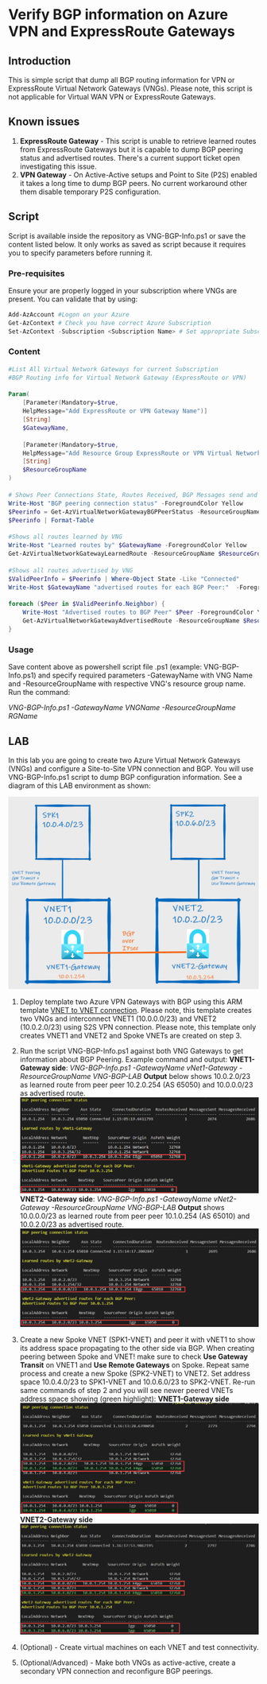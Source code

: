 # Verify BGP information on Azure VPN and ExpressRoute Gateways

## Introduction

This is simple script that dump all BGP routing information for VPN or ExpressRoute Virtual Network Gateways (VNGs). Please note, this script is not applicable for Virtual WAN VPN or ExpressRoute Gateways.

## Known issues

1) **ExpressRoute Gateway** - This script is unable to retrieve learned routes from ExpressRoute Gateways but it is capable to dump BGP peering status and advertised routes. There's a current support ticket open investigating this issue.
2) **VPN Gateway** - On Active-Active setups and Point to Site (P2S) enabled it takes a long time to dump BGP peers. No current workaround other them disable temporary P2S configuration.

## Script

Script is available inside the repository as VNG-BGP-Info.ps1 or save the content listed below. It only works as saved as script because it requires you to specify parameters before running it.

### Pre-requisites

Ensure your are properly logged in your subscription where VNGs are present. You can validate that by using:

```powershell
Add-AzAccount #Logon on your Azure
Get-AzContext # Check you have correct Azure Subscription
Set-AzContext -Subscription <Subscription Name> # Set appropriate Subscription
```

### Content

```PowerShell
#List All Virtual Network Gateways for current Subscription
#BGP Routing info for Virtual Network Gateway (ExpressRoute or VPN)

Param(
    [Parameter(Mandatory=$true,
    HelpMessage="Add ExpressRoute or VPN Gateway Name")]
    [String]
    $GatewayName,

    [Parameter(Mandatory=$true,
    HelpMessage="Add Resource Group ExpressRoute or VPN Virtual Network Gateway")]
    [String]
    $ResourceGroupName
)

# Shows Peer Connections State, Routes Received, BGP Messages send and received
Write-Host "BGP peering connection status" -ForegroundColor Yellow
$Peerinfo = Get-AzVirtualNetworkGatewayBGPPeerStatus -ResourceGroupName $ResourceGroupName  -VirtualNetworkGatewayName $GatewayName
$Peerinfo | Format-Table

#Shows all routes learned by VNG
Write-Host "Learned routes by" $GatewayName -ForegroundColor Yellow
Get-AzVirtualNetworkGatewayLearnedRoute -ResourceGroupName $ResourceGroupName -VirtualNetworkGatewayName $GatewayName | Format-Table

#Shows all routes advertised by VNG
$ValidPeerInfo = $Peerinfo | Where-Object State -Like "Connected"
Write-Host $GatewayName "advertised routes for each BGP Peer:"  -ForegroundColor Yellow

foreach ($Peer in $ValidPeerinfo.Neighbor) {
    Write-Host "Advertised routes to BGP Peer" $Peer -ForegroundColor Yellow
    Get-AzVirtualNetworkGatewayAdvertisedRoute -ResourceGroupName $ResourceGroupName -VirtualNetworkGatewayName $GatewayName -peer $Peer | Format-Table
}
```

### Usage

Save content above as powershell script file .ps1 (example: VNG-BGP-Info.ps1) and specify required parameters -GatewayName with VNG Name and -ResourceGroupName with respective VNG's resource group name. Run the command:

*VNG-BGP-Info.ps1 -GatewayName VNGName -ResourceGroupName RGName*

## LAB

In this lab you are going to create two Azure Virtual Network Gateways (VNGs) and configure a Site-to-Site VPN connection and BGP. You will use VNG-BGP-Info.ps1 script to dump BGP configuration information. See a diagram of this LAB environment as shown:

![Network Diagram](./vng-bgp-diagram.png)

1. Deploy template two Azure VPN Gateways with BGP using this ARM template [VNET to VNET connection](https://github.com/Azure/azure-quickstart-templates/tree/master/201-vnet-to-vnet-bgp). Please note, this template creates two VNGs and interconnect VNET1 (10.0.0.0/23)  and VNET2 (10.0.2.0/23) using S2S VPN connection. Please note, this template only creates VNET1 and VNET2 and Spoke VNETs are created on step 3.
2. Run the script VNG-BGP-Info.ps1 against both VNG Gateways to get information about BGP Peering. Example command and output:
**VNET1-Gateway side**: *VNG-BGP-Info.ps1 -GatewayName vNet1-Gateway -ResourceGroupName VNG-BGP-LAB*
**Output** below shows 10.0.2.0/23 as learned route from peer peer 10.2.0.254 (AS 65050) and 10.0.0.0/23 as advertised route.
![VNET1-Gateway BGP info](./vnet1-gateway-bgpinfo.png)
**VNET2-Gateway side**: *VNG-BGP-Info.ps1 -GatewayName vNet2-Gateway -ResourceGroupName VNG-BGP-LAB*
**Output** shows 10.0.0.0/23 as learned route from peer peer 10.1.0.254 (AS 65010) and 10.0.2.0/23 as advertised route.
![VNET2-Gateway BGP info](./vnet2-gateway-bgpinfo.png)

3. Create a new Spoke VNET (SPK1-VNET) and peer it with vNET1 to show its address space propagating to the other side via BGP. When creating peering between Spoke and VNET! make sure to check **Use Gateway Transit** on VNET1 and **Use Remote Gateways** on Spoke. Repeat same process and create a new Spoke (SPK2-VNET) to VNET2. Set address space 10.0.4.0/23 to SPK1-VNET and 10.0.6.0/23 to SPK2-VNET. Re-run same commands of step 2 and you will see newer peered VNETs address space showing (green highlight):
**VNET1-Gateway side**
![VNET1-Gateway BGP info after peering with SPK1](./vnet1-gateway-bgpinfo-spk1.png)
**VNET2-Gateway side**
![VNET2-Gateway BGP info after peering with SPK2](./vnet2-gateway-bgpinfo-spk2.png)
4. (Optional) - Create virtual machines on each VNET and test connectivity.
5. (Optional/Advanced) - Make both VNGs as active-active, create a secondary VPN connection and reconfigure BGP peerings.
